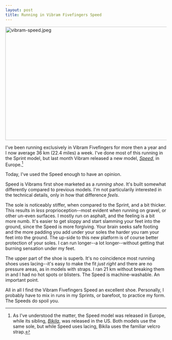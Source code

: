 ```yaml
---
layout: post
title: Running in Vibram Fivefingers Speed
---
```


<img src="http://swedishpixels.com/bilder/vibram-speed.jpeg" alt="vibram-speed.jpeg" title="vibram-speed.jpeg" border="0" width="595" height="355" />

I've been running exclusively in Vibram Fivefingers for more then a year and I now average 36 km (22.4 miles) a week. I've done most of this running in the Sprint model, but last month Vibram released a new model, [*Speed*][1], in Europe.[^1]

Today, I've used the Speed enough to have an opinion.

Speed is Vibrams first shoe marketed as a *running shoe*. It's built somewhat differently compared to previous models. I'm not particularily interested in the technical details, only in how that difference *feels*.

The sole is noticeably stiffer, when compared to the Sprint, and a bit thicker. This results in *less* proprioception--most evident when running on gravel, or other un-even surfaces. I mostly run on asphalt, and the feeling is a bit more numb. It's easier to get sloppy and start slamming your feet into the ground, since the Speed is more forgiving. Your brain seeks safe footing and the more padding you add under your soles the harder you ram your feet into the ground. The up-side to this new platform is of course better protection of your soles. I can run longer--a lot longer--without getting that burning sensation under my feet.

The upper part of the shoe is superb. It's no coincidence most running shoes uses lacing--it's easy to make the fit *just right* and there are no pressure areas, as in models with straps. I ran 21 km without breaking them in and I had no hot spots or blisters. The Speed is machine-washable. An important point.

All in all I find the Vibram Fivefingers Speed an excellent shoe. Personally, I probably have to mix in runs in my Sprints, or barefoot, to practice my form. The Speeds do spoil you.

[1]: http://www.vibramfivefingers.it/eng/speed.aspx
[2]: http://www.vibramfivefingers.com/products/products_bikila_m.cfm

[^1]: As I've understood the matter, the Speed model was released in Europe, while its sibling, [*Bikila*][2], was released in the US. Both models use the same sole, but while Speed uses lacing, Bikila uses the familiar velcro strap.